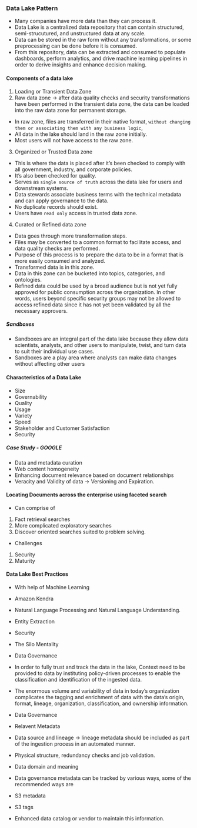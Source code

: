 ### Data Lake Pattern
- Many companies have more data than they can process it.
- Data Lake is a centralized data repository that can contain structured, semi-strucutured, and unstructured data at any scale.
- Data can be stored in the raw form without any transformations, or some preprocessing can be done before it is consumed.
- From this repository, data can be extracted and consumed to populate dashboards, perform analytics, and drive machine learning pipelines in order to derive insights and enhance decision making.

#### Components of a data lake

1. Loading or Transient Data Zone
2. Raw data zone -> after data quality checks and security transformations have been performed in the transient data zone, the data can be loaded into the raw data zone for permanent storage.
- In raw zone, files are transferred in their native format, `without changing them or associating them with any business logic`,
- All data in the lake should land in the raw zone initially.
- Most users will not have access to the raw zone.
3. Organized or Trusted Data zone
- This is where the data is placed after it’s been checked to comply with all government, industry, and corporate policies. 
- It’s also been checked for quality.
- Serves as `single source of truth` across the data lake for users and downstream systems.
- Data stewards associate business terms with the technical metadata and can apply governance to the data.
- No duplicate records should exist.
- Users have `read only` access in trusted data zone.
4. Curated or Refined data zone
- Data goes through more transformation steps.
- Files may be converted to a common format to facilitate access, and data quality checks are performed.
- Purpose of this process is to prepare the data to be in a format that is more easily consumed and analyzed.
- Transformed data is in this zone.
- Data in this zone can be bucketed into topics, categories, and ontologies.
- Refined data could be used by a broad audience but is not yet fully approved for public consumption across the organization. In other words, users beyond specific security groups may not be allowed to access refined data since it has not yet been validated by all the necessary approvers.

##### Sandboxes
- Sandboxes are an integral part of the data lake because they allow data scientists, analysts, and other users to manipulate, twist, and turn data to suit their individual use cases. 
- Sandboxes are a play area where analysts can make data changes without affecting other users

#### Characteristics of a Data Lake

- Size
- Governability
- Quality
- Usage
- Variety
- Speed
- Stakeholder and Customer Satisfaction
- Security

##### Case Study - GOOGLE

- Data and metadata curation
- Web content homogeneity
- Enhancing document relevance based on document relationships 
- Veracity and Validity of data -> Versioning and Expiration.

#### Locating Documents across the enterprise using faceted search

- Can comprise of
1. Fact retrieval searches
2. More complicated exploratory searches
3. Discover oriented searches suited to problem solving.

- Challenges
1. Security
2. Maturity

#### Data Lake Best Practices

- With help of Machine Learning 
- Amazon Kendra
- Natural Language Processing and Natural Language Understanding.
- Entity Extraction 
- Security

- The Silo Mentality
- Data Governance
- In order to fully trust and track the data in the lake, Context need to be provided to data by instituting policy-driven processes to enable the classification and identification of the ingested data.
- The enormous volume and variability of data in today’s organization complicates the tagging and enrichment of data with the data’s origin, format, lineage, organization, classification, and ownership information.
- Data Governance
- Relavent Metadata
- Data source and lineage -> lineage metadata should be included as part of the ingestion process in an automated manner.
- Physical structure, redundancy checks and job validation.
- Data domain and meaning
- Data governance metadata can be tracked by various ways, some of the recommended ways are
- S3 metadata
- S3 tags
- Enhanced data catalog or vendor to maintain this information.